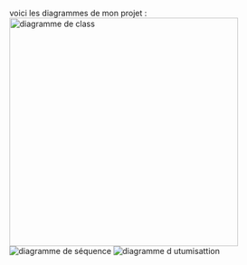 voici les diagrammes de  mon projet :
<img width="404" alt="diagramme de class" src="https://github.com/user-attachments/assets/ac61ca49-56b4-4203-9cfa-f7f042ce0e67" />
![diagramme  de séquence](https://github.com/user-attachments/assets/10992e69-e5c8-47b6-a8f6-c3794674c719)
![diagramme d utumisattion](https://github.com/user-attachments/assets/b8f3765b-2c04-4123-9e24-8a1156a08c7e)
